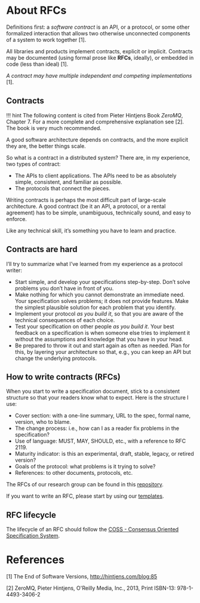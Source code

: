 # About RFCs

Definitions first: a *software contract* is an API, or a protocol, or some other formalized interaction that allows two otherwise unconnected components of a system to work together [1].

All libraries and products implement contracts, explicit or implicit. Contracts may be documented (using formal prose like **RFCs**, ideally), or embedded in code (less than ideal) [1].

*A contract may have multiple independent and competing implementations* [1].

## Contracts

!!! hint
    The following content is cited from Pieter Hintjens Book *ZeroMQ*, Chapter 7. For a more complete and comprehensive explanation see [2]. The book is very much recommended.

A good software architecture depends on contracts, and the more explicit they are, the better things scale.

So what is a contract in a distributed system? There are, in my experience, two types of contract:

- The APIs to client applications. The APIs need to be as absolutely simple, consistent, and familiar as possible.
- The protocols that connect the pieces.

Writing contracts is perhaps the most difficult part of large-scale architecture. A good contract (be it an API, a protocol, or a rental agreement) has to be simple, unambiguous, technically sound, and easy to enforce.

Like any technical skill, it’s something you have to learn and practice.

## Contracts are hard

I’ll try to summarize what I’ve learned from my experience as a protocol writer:

- Start simple, and develop your specifications step-by-step. Don’t solve problems you don’t have in front of you.
- Make nothing for which you cannot demonstrate an immediate need. Your specification solves problems; it does not provide features. Make the simplest plausible solution for each problem that you identify.
- Implement your protocol *as you build it*, so that you are aware of the technical consequences of each choice.
- Test your specification on other people *as you build it*. Your best feedback on a specification is when someone else tries to implement it without the assumptions and knowledge that you have in your head.
- Be prepared to throw it out and start again as often as needed. Plan for this, by layering your architecture so that, e.g., you can keep an API but change the underlying protocols.

## How to write contracts (RFCs)

When you start to write a specification document, stick to a consistent structure so that your readers know what to expect. Here is the structure I use:

- Cover section: with a one-line summary, URL to the spec, formal name, version, who to blame.
- The change process: i.e., how can I as a reader fix problems in the specification?
- Use of language: MUST, MAY, SHOULD, etc., with a reference to RFC 2119.
- Maturity indicator: is this an experimental, draft, stable, legacy, or retired version?
- Goals of the protocol: what problems is it trying to solve?
- References: to other documents, protocols, etc.

The RFCs of our research group can be found in this [repository](https://gitlab.hrz.tu-chemnitz.de/DioneCG/RFC).

If you want to write an RFC, please start by using our [templates](https://gitlab.hrz.tu-chemnitz.de/DioneCG/RFC/tree/master/templates).

## RFC lifecycle

The lifecycle of an RFC should follow the [COSS - Consensus Oriented Specification System](https://rfc.unprotocols.org/spec:2/COSS/).

# References

[1] The End of Software Versions, http://hintjens.com/blog:85

[2] ZeroMQ, Pieter Hintjens, O'Reilly Media, Inc., 2013, Print ISBN-13: 978-1-4493-3406-2
